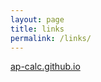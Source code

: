 ```yaml
---
layout: page
title: links
permalink: /links/
---
```


 <a href="https://ap-calc.github.io" target="_blank">ap-calc.github.io</a>



